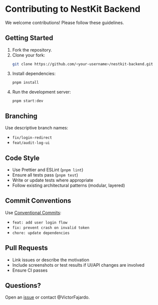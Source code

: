 # Contributing to NestKit Backend

We welcome contributions! Please follow these guidelines.

## Getting Started

1. Fork the repository.
2. Clone your fork:
   ```bash
   git clone https://github.com/<your-username>/nestkit-backend.git
   ```
3. Install dependencies:
   ```bash
   pnpm install
   ```
4. Run the development server:
   ```bash
   pnpm start:dev
   ```

## Branching

Use descriptive branch names:
- `fix/login-redirect`
- `feat/audit-log-ui`

## Code Style

- Use Prettier and ESLint (`pnpm lint`)
- Ensure all tests pass (`pnpm test`)
- Write or update tests where appropriate
- Follow existing architectural patterns (modular, layered)

## Commit Conventions

Use [Conventional Commits](https://www.conventionalcommits.org/en/v1.0.0/):
- `feat: add user login flow`
- `fix: prevent crash on invalid token`
- `chore: update dependencies`

## Pull Requests

- Link issues or describe the motivation
- Include screenshots or test results if UI/API changes are involved
- Ensure CI passes

## Questions?

Open an [issue](https://github.com/VictorFajardo/nestkit-backend/issues) or contact @VictorFajardo.